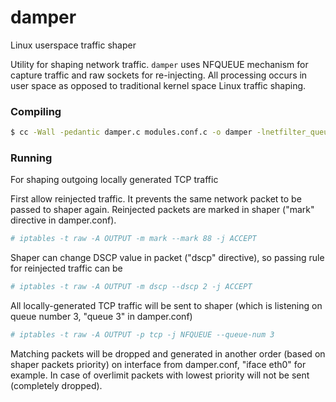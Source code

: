# damper
Linux userspace traffic shaper

Utility for shaping network traffic. `damper` uses NFQUEUE mechanism for capture traffic and raw sockets for re-injecting. All processing occurs in user space as opposed to traditional kernel space Linux traffic shaping.

### Compiling

```sh
$ cc -Wall -pedantic damper.c modules.conf.c -o damper -lnetfilter_queue -pthread -lrt
```

### Running

For shaping outgoing locally generated TCP traffic

First allow reinjected traffic. It prevents the same network packet to be passed to shaper again. Reinjected packets are marked in shaper ("mark" directive in damper.conf).

```sh
# iptables -t raw -A OUTPUT -m mark --mark 88 -j ACCEPT
```

Shaper can change DSCP value in packet ("dscp" directive), so passing rule for reinjected traffic can be

```sh
# iptables -t raw -A OUTPUT -m dscp --dscp 2 -j ACCEPT
```

All locally-generated TCP traffic will be sent to shaper (which is listening on queue number 3, "queue 3" in damper.conf)

```sh
# iptables -t raw -A OUTPUT -p tcp -j NFQUEUE --queue-num 3
```

Matching packets will be dropped and generated in another order (based on shaper packets priority) on interface from damper.conf, "iface eth0" for example. In case of overlimit packets with lowest priority will not be sent (completely dropped).
